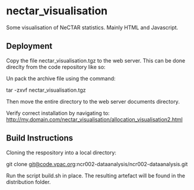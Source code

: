 nectar_visualisation
====================

Some visualisation of NeCTAR statistics. Mainly HTML and Javascript.

Deployment
--------------------

Copy the file nectar_visualisation.tgz to the web server. This can be done direclty from the code repository like so:

Un pack the archive file  using the command:

tar -zxvf nectar_visualisation.tgz

Then move the entire directory to the web server documents directory.

Verify correct installation by navigating to:
 http://my.domain.com/nectar_visualisation/allocation_visualisation2.html 

Build Instructions
--------------------

Cloning the respository into a local directory:

git clone git@code.vpac.org:ncr002-dataanalysis/ncr002-dataanalysis.git

Run the script build.sh in place. The resulting artefact will be found in the distribution folder.




